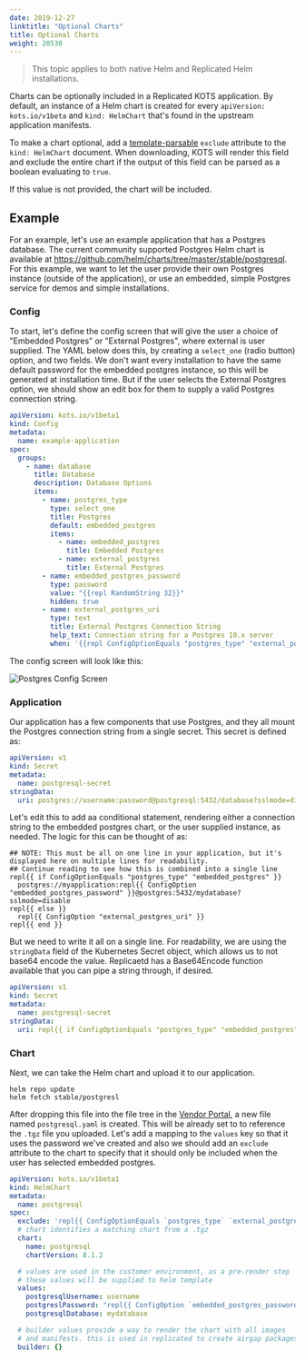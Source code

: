 ```yaml
---
date: 2019-12-27
linktitle: "Optional Charts"
title: Optional Charts
weight: 20530
---
```


> This topic applies to both native Helm and Replicated Helm installations.

Charts can be optionally included in a Replicated KOTS application. By default, an instance of a Helm chart is created for every `apiVersion: kots.io/v1beta` and `kind: HelmChart` that's found in the upstream application manifests.

To make a chart optional, add a [template-parsable](/reference/template-functions/contexts/) `exclude` attribute to the `kind: HelmChart` document. 
When downloading, KOTS will render this field and exclude the entire chart if the output of this field can be parsed as a boolean evaluating to `true`.

If this value is not provided, the chart will be included.

## Example
For an example, let's use an example application that has a Postgres database. 
The current community supported Postgres Helm chart is available at https://github.com/helm/charts/tree/master/stable/postgresql. 
For this example, we want to let the user provide their own Postgres instance (outside of the application), or use an embedded, simple Postgres service for demos and simple installations.


### Config

To start, let's define the config screen that will give the user a choice of "Embedded Postgres" or "External Postgres", where external is user supplied. 
The YAML below does this, by creating a `select_one` (radio button) option, and two fields. 
We don't want every installation to have the same default password for the embedded postgres instance, so this will be generated at installation time. 
But if the user selects the External Postgres option, we should show an edit box for them to supply a valid Postgres connection string.

```yaml
apiVersion: kots.io/v1beta1
kind: Config
metadata:
  name: example-application
spec:
  groups:
    - name: database
      title: Database
      description: Database Options
      items:
        - name: postgres_type
          type: select_one
          title: Postgres
          default: embedded_postgres
          items:
            - name: embedded_postgres
              title: Embedded Postgres
            - name: external_postgres
              title: External Postgres
        - name: embedded_postgres_password
          type: password
          value: "{{repl RandomString 32}}"
          hidden: true
        - name: external_postgres_uri
          type: text
          title: External Postgres Connection String
          help_text: Connection string for a Postgres 10.x server
          when: '{{repl ConfigOptionEquals "postgres_type" "external_postgres"}}'
```

The config screen will look like this:

![Postgres Config Screen](/images/postgres-config-screen.gif)


### Application

Our application has a few components that use Postgres, and they all mount the Postgres connection string from a single secret. This secret is defined as:

```yaml
apiVersion: v1
kind: Secret
metadata:
  name: postgresql-secret
stringData:
  uri: postgres://username:password@postgresql:5432/database?sslmode=disable
```

Let's edit this to add aa conditional statement, rendering either a connection string to the embedded postgres chart, or the user supplied instance, as needed. 
The logic for this can be thought of as:

```shell
## NOTE: This must be all on one line in your application, but it's displayed here on multiple lines for readability.
## Continue reading to see how this is combined into a single line
repl{{ if ConfigOptionEquals "postgres_type" "embedded_postgres" }}
  postgres://myapplication:repl{{ ConfigOption "embedded_postgres_password" }}@postgres:5432/mydatabase?sslmode=disable
repl{{ else }}
  repl{{ ConfigOption "external_postgres_uri" }}
repl{{ end }}
```

But we need to write it all on a single line. 
For readability, we are using the `stringData` field of the Kubernetes Secret object, which allows us to not base64 encode the value. 
Replicaetd has a Base64Encode function available that you can pipe a string through, if desired.

```yaml
apiVersion: v1
kind: Secret
metadata:
  name: postgresql-secret
stringData:
  uri: repl{{ if ConfigOptionEquals "postgres_type" "embedded_postgres" }}postgres://myapplication:repl{{ ConfigOption "embedded_postgres_password" }}@postgres:5432/mydatabase?sslmode=disablerepl{{ else }}repl{{ ConfigOption "external_postgres_uri" }}repl{{ end }}
```


### Chart

Next, we can take the Helm chart and upload it to our application.

```shell
helm repo update
helm fetch stable/postgresl
```

After dropping this file into the file tree in the [Vendor Portal](https://vendor.replicated.com), a new file named `postgresql.yaml` is created. 
This will be already set to to reference the `.tgz` file you uploaded.
Let's add a mapping to the `values` key so that it uses the password we've created and also we should add an `exclude` attribute to the chart to specify that it should only be included when the user has selected embedded postgres.

```yaml
apiVersion: kots.io/v1beta1
kind: HelmChart
metadata:
  name: postgresql
spec:
  exclude: 'repl{{ ConfigOptionEquals `postgres_type` `external_postgres` }}'
  # chart identifies a matching chart from a .tgz
  chart:
    name: postgresql
    chartVersion: 8.1.2

  # values are used in the customer environment, as a pre-render step
  # these values will be supplied to helm template
  values:
    postgresqlUsername: username
    postgreslPassword: "repl{{ ConfigOption `embedded_postgres_password` }}"
    postgresqlDatabase: mydatabase

  # builder values provide a way to render the chart with all images
  # and manifests. this is used in replicated to create airgap packages
  builder: {}
```
